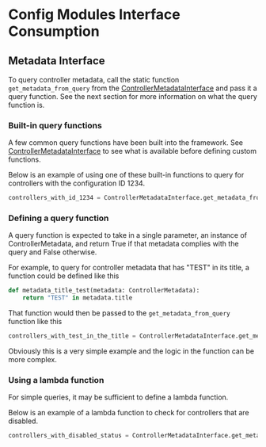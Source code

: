 # Config Modules Interface Consumption
## Metadata Interface
To query controller metadata, call the static function `get_metadata_from_query` from the [ControllerMetadataInterface](../config_modules_vmware/interfaces/metadata_interface.py) and pass it a query function. See the next section for more information on what the query function is.
### Built-in query functions
A few common query functions have been built into the framework. See [ControllerMetadataInterface](../config_modules_vmware/interfaces/metadata_interface.py) to see what is available before defining custom functions.

Below is an example of using one of these built-in functions to query for controllers with the configuration ID 1234.
```python
controllers_with_id_1234 = ControllerMetadataInterface.get_metadata_from_query(ControllerMetadataInterface.query_by_id(1234))
```
### Defining a query function
A query function is expected to take in a single parameter, an instance of ControllerMetadata, and return True if that metadata complies with the query and False otherwise.

For example, to query for controller metadata that has "TEST" in its title, a function could be defined like this 
```python
def metadata_title_test(metadata: ControllerMetadata):
    return "TEST" in metadata.title
```
That function would then be passed to the `get_metadata_from_query` function like this
```python
controllers_with_test_in_the_title = ControllerMetadataInterface.get_metadata_from_query(metadata_title_test)
```
Obviously this is a very simple example and the logic in the function can be more complex.

### Using a lambda function
For simple queries, it may be sufficient to define a lambda function. 

Below is an example of a lambda function to check for controllers that are disabled.
```python
controllers_with_disabled_status = ControllerMetadataInterface.get_metadata_from_query(lambda metadata: metadata.status == ControllerMetadata.ControllerStatus.DISABLED)
```